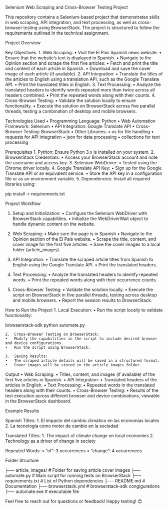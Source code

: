 Selenium Web Scraping and Cross-Browser Testing Project

This repository contains a Selenium-based project that demonstrates skills in web scraping, API integration, and text processing, as well as cross-browser testing using BrowserStack. The project is structured to follow the requirements outlined in the technical assignment.

Project Overview

Key Objectives:
	1.	Web Scraping:
	•	Visit the El País Spanish news website.
	•	Ensure that the website’s text is displayed in Spanish.
	•	Navigate to the Opinion section and scrape the first five articles:
	•	Fetch and print the title and content of each article in Spanish.
	•	Download and save the cover image of each article (if available).
	2.	API Integration:
	•	Translate the titles of the articles to English using a translation API, such as the Google Translate API.
	•	Print the translated titles in English.
	3.	Text Processing:
	•	Analyze the translated headers to identify words repeated more than twice across all headers combined.
	•	Print the repeated words along with their counts.
	4.	Cross-Browser Testing:
	•	Validate the solution locally to ensure functionality.
	•	Execute the solution on BrowserStack across five parallel threads, testing a combination of desktop and mobile browsers.

Technologies Used
	•	Programming Language: Python
	•	Web Automation Framework: Selenium
	•	API Integration: Google Translate API
	•	Cross-Browser Testing: BrowserStack
	•	Other Libraries:
	•	os for file handling
	•	requests for API integration
	•	json for data processing
	•	collections for text processing

Prerequisites
	1.	Python: Ensure Python 3.x is installed on your system.
	2.	BrowserStack Credentials:
	•	Access your BrowserStack account and note the username and access key.
	3.	Selenium WebDriver:
	•	Tested using the Chrome driver locally.
	4.	Google Translate API Key:
	•	Sign up for the Google Translate API or an equivalent service.
	•	Store the API key in a configuration file or as an environment variable.
	5.	Dependencies:
Install all required libraries using:

pip install -r requirements.txt

Project Workflow

1. Setup and Initialization:
	•	Configure the Selenium WebDriver with BrowserStack capabilities.
	•	Initialize the WebDriverWait object to handle dynamic content on the website.

2. Web Scraping:
	•	Make sure the page is in Spanish
    •	Navigate to the Opinion section of the El País website.
	•	Scrape the title, content, and cover image for the first five articles.
	•	Save the cover images to a local folder (article_images).

3. API Integration:
	•	Translate the scraped article titles from Spanish to English using the Google Translate API.
	•	Print the translated headers.

4. Text Processing:
	•	Analyze the translated headers to identify repeated words.
	•	Print the repeated words along with their occurrence counts.

5. Cross-Browser Testing:
	•	Validate the solution locally.
	•	Execute the script on BrowserStack in five parallel threads, testing across desktop and mobile browsers.
	•	Report the session results to BrowserStack.

How to Run the Project
	1.	Local Execution:
	•	Run the script locally to validate functionality:

browserstack-sdk python automate.py

	2.	Cross-Browser Testing on BrowserStack:
	•	Modify the capabilities in the script to include desired browser and device configurations.
	•	Run the script using BrowserStack:

	3.	Saving Results:
	•	The scraped article details will be saved in a structured format.
	•	Cover images will be stored in the article_images folder.

Output
	•	Web Scraping:
	    •	Titles, content, and images (if available) of the first five articles in Spanish.
	•	API Integration:
	    •	Translated headers of the articles in English.
	•	Text Processing:
        •   Repeated words in the translated headers along with their counts.
	•	Cross-Browser Testing:
        •	Results of the test execution across different browser and device combinations, viewable in the BrowserStack dashboard.

Example Results

Spanish Titles:
	1.	El impacto del cambio climático en las economías locales
	2.	La tecnología como motor de cambio en la sociedad

Translated Titles:
	1.	The impact of climate change on local economies
	2.	Technology as a driver of change in society

Repeated Words:
	•	“of”: 3 occurrences
	•	“change”: 4 occurrences

Folder Structure

├── article_images/            # Folder for saving article cover images
├── automate.py                # Main script for running tests on BrowserStack
├── requirements.txt           # List of Python dependencies
├── README.md                  # Documentation
├── browserstack.yml           # browserstack-sdk congigurations
├── automate.exe               # executable file

Feel free to reach out for questions or feedback! Happy testing! 😊